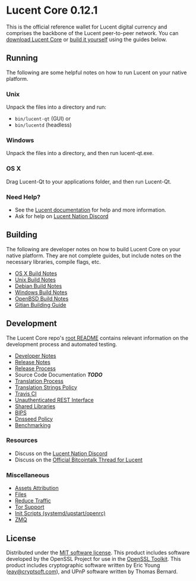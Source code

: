 Lucent Core 0.12.1
=====================

This is the official reference wallet for Lucent digital currency and comprises the backbone of the Lucent peer-to-peer network. You can [download Lucent Core](https://github.com/LucentCoin/Lucent/releases) or [build it yourself](#building) using the guides below.

Running
---------------------
The following are some helpful notes on how to run Lucent on your native platform.

### Unix

Unpack the files into a directory and run:

- `bin/lucent-qt` (GUI) or
- `bin/lucentd` (headless)

### Windows

Unpack the files into a directory, and then run lucent-qt.exe.

### OS X

Drag Lucent-Qt to your applications folder, and then run Lucent-Qt.

### Need Help?

* See the [Lucent documentation](https://lucentpay.atlassian.net/wiki/display/DOC)
for help and more information.
* Ask for help on [Lucent Nation Discord](https://discord.gg/28Vbdeq)

Building
---------------------
The following are developer notes on how to build Lucent Core on your native platform. They are not complete guides, but include notes on the necessary libraries, compile flags, etc.

- [OS X Build Notes](build-osx.md)
- [Unix Build Notes](build-unix.md)
- [Debian Build Notes](build-debian.md)
- [Windows Build Notes](build-windows.md)
- [OpenBSD Build Notes](build-openbsd.md)
- [Gitian Building Guide](gitian-building.md)

Development
---------------------
The Lucent Core repo's [root README](/README.md) contains relevant information on the development process and automated testing.

- [Developer Notes](developer-notes.md)
- [Release Notes](release-notes.md)
- [Release Process](release-process.md)
- Source Code Documentation ***TODO***
- [Translation Process](translation_process.md)
- [Translation Strings Policy](translation_strings_policy.md)
- [Travis CI](travis-ci.md)
- [Unauthenticated REST Interface](REST-interface.md)
- [Shared Libraries](shared-libraries.md)
- [BIPS](bips.md)
- [Dnsseed Policy](dnsseed-policy.md)
- [Benchmarking](benchmarking.md)

### Resources
* Discuss on the [Lucent Nation Discord](https://discord.gg/28Vbdeq)
* Discuss on the [Official Bitcointalk Thread for Lucent](https://bitcointalk.org/index.php?topic=5131794.0)

### Miscellaneous
- [Assets Attribution](assets-attribution.md)
- [Files](files.md)
- [Reduce Traffic](reduce-traffic.md)
- [Tor Support](tor.md)
- [Init Scripts (systemd/upstart/openrc)](init.md)
- [ZMQ](zmq.md)

License
---------------------
Distributed under the [MIT software license](/COPYING).
This product includes software developed by the OpenSSL Project for use in the [OpenSSL Toolkit](https://www.openssl.org/). This product includes
cryptographic software written by Eric Young ([eay@cryptsoft.com](mailto:eay@cryptsoft.com)), and UPnP software written by Thomas Bernard.
